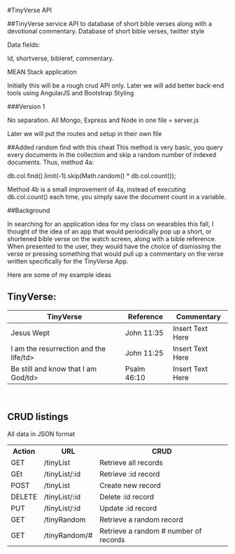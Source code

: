 #TinyVerse API

##TinyVerse service
API to database of short bible verses along with a devotional commentary.
Database of short bible verses, twitter style</p>
<p>Data fields:</p>
Id, shortverse, bibleref, commentary.

<p>MEAN Stack application</p>
<p>Initially this will be a rough crud API only. Later we will add better back-end tools using AngularJS and Bootstrap Styling</p>

###Version 1
<p>No separation. All Mongo, Express and Node in one file = server.js<p>
<p>Later we will put the routes and setup in their own file</p>

##Added random find with this cheat
This method is very basic, you query every documents in the collection and skip a random number of indexed documents. Thus, method 4a:

db.col.find().limit(-1).skip(Math.random() * db.col.count());

Method 4b is a small improvement of 4a, instead of executing db.col.count() each time, you simply save the document count in a variable.


##Background

<p>In searching for an application idea for my class on wearables this fall, 
I thought of the idea of an app that would periodically pop up a short, 
or shortened bible verse on the watch screen, along with a bible reference.  
When presented to the user, they would have the choice of 
dismissing the verse or pressing something that would 
pull up a commentary on the verse written specifically 
for the TinyVerse App.
</p>
<p>Here are some of my example ideas</p>

<h2>TinyVerse:	</h2>
<table>
    <thead>
    <tr>
        <th>TinyVerse
        </th>
        <th>
            Reference
        </th>
        <th>
            Commentary
        </th>
    </tr>
    </thead>
    <tbody>
    <tr>
        <td>Jesus Wept</td>
        <td>John 11:35</td>
        <td>Insert Text Here</td>
    </tr>
    <tr>
        <td>I am the resurrection and the life/td>
        <td>John 11:25</td>
        <td>Insert Text Here</td>
    </tr>
    <tr>
        <td>Be still and know that I am God/td>
        <td>Psalm 46:10</td>
        <td>Insert Text Here</td>
    </tr>
    </tbody>
</table>
 
<h2>CRUD listings</h2>
<p>All data in JSON format</p>
<table>
    <tr>
    <th>Action</th>
    <th>URL</th>
    <th>CRUD</th>
    </tr>
    <tr>
        <td>GET</td>
        <td>/tinyList</td>
        <td>Retrieve all records</td>
    </tr>
    <tr>
        <td>GEt</td>
        <td>/tinyList/:id</td>
        <td>Retrieve :id record</td>
    </tr>
    <tr>
        <td>POST</td>
        <td>/tinyList</td>
        <td>Create new record</td>
    </tr>
    <tr>
        <td>DELETE</td>
        <td>/tinyList/:id</td>
        <td>Delete :id record</td>
    </tr>
    <tr>
        <td>PUT</td>
        <td>/tinyList/:id</td>
        <td>Update :id record </td>
    </tr>
    <tr>
        <td>GET</td>
        <td>/tinyRandom</td>
        <td>Retrieve a random record</td>
    </tr>
    <tr>
        <td>GET</td>
        <td>/tinyRandom/#</td>
        <td>Retrieve a random # number of records</td>
    </tr>
</table>